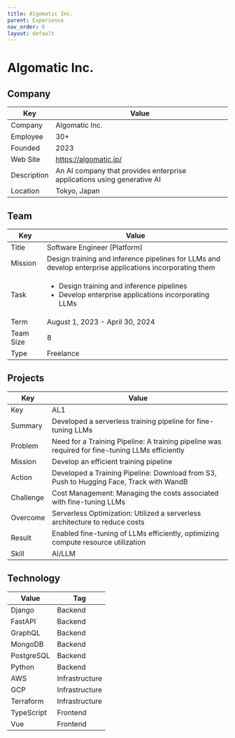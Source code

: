 ```yaml
---
title: Algomatic Inc.
parent: Experience
nav_order: 6
layout: default
---
```


# Algomatic Inc.

## Company

| Key         | Value                                                                  |
| ----------- | ---------------------------------------------------------------------- |
| Company     | Algomatic Inc.                                                         |
| Employee    | 30+                                                                    |
| Founded     | 2023                                                                   |
| Web Site    | https://algomatic.jp/                                                  |
| Description | An AI company that provides enterprise applications using generative AI |
| Location    | Tokyo, Japan                                                           |

## Team

| Key       | Value                                                                                         |
| --------- | --------------------------------------------------------------------------------------------- |
| Title     | Software Engineer (Platform)                                                                  |
| Mission   | Design training and inference pipelines for LLMs and develop enterprise applications incorporating them |
| Task      | <ul><li>Design training and inference pipelines</li><li>Develop enterprise applications incorporating LLMs</li></ul> |
| Term      | August 1, 2023 - April 30, 2024                                                              |
| Team Size | 8                                                                                             |
| Type      | Freelance                                                                                     |

## Projects

| Key       | Value                                                                                 |
| --------- | ------------------------------------------------------------------------------------- |
| Key       | AL1                                                                                   |
| Summary   | Developed a serverless training pipeline for fine-tuning LLMs                         |
| Problem   | Need for a Training Pipeline: A training pipeline was required for fine-tuning LLMs efficiently |
| Mission   | Develop an efficient training pipeline                                                |
| Action    | Developed a Training Pipeline: Download from S3, Push to Hugging Face, Track with WandB |
| Challenge | Cost Management: Managing the costs associated with fine-tuning LLMs                  |
| Overcome  | Serverless Optimization: Utilized a serverless architecture to reduce costs             |
| Result    | Enabled fine-tuning of LLMs efficiently, optimizing compute resource utilization    |
| Skill     | AI/LLM                                                                                |

## Technology

| Value      | Tag            |
| ---------- | -------------- |
| Django     | Backend        |
| FastAPI    | Backend        |
| GraphQL    | Backend        |
| MongoDB    | Backend        |
| PostgreSQL | Backend        |
| Python     | Backend        |
| AWS        | Infrastructure |
| GCP        | Infrastructure |
| Terraform  | Infrastructure |
| TypeScript | Frontend       |
| Vue        | Frontend       |
